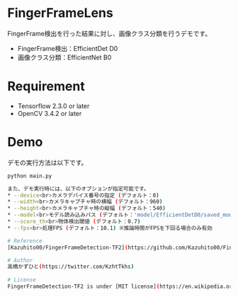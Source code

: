 # FingerFrameLens
FingerFrame検出を行った結果に対し、画像クラス分類を行うデモです。<br>
* FingerFrame検出：EfficientDet D0<br>
* 画像クラス分類：EfficientNet B0<br>

# Requirement 
* Tensorflow 2.3.0 or later
* OpenCV 3.4.2 or later

# Demo
デモの実行方法は以下です。
```bash
python main.py

また、デモ実行時には、以下のオプションが指定可能です。
* --device<br>カメラデバイス番号の指定 (デフォルト：0)
* --width<br>カメラキャプチャ時の横幅 (デフォルト：960)
* --height<br>カメラキャプチャ時の縦幅 (デフォルト：540)
* --model<br>モデル読み込みパス (デフォルト：'model/EfficientDetD0/saved_model')
* --score_th<br>物体検出閾値 (デフォルト：0.7)
* --fps<br>処理FPS (デフォルト：10.1) ※推論時間がFPSを下回る場合のみ有効

# Reference
[Kazuhito00/FingerFrameDetection-TF2](https://github.com/Kazuhito00/FingerFrameDetection-TF2)

# Author
高橋かずひと(https://twitter.com/KzhtTkhs)
 
# License 
FingerFrameDetection-TF2 is under [MIT license](https://en.wikipedia.org/wiki/MIT_License).
